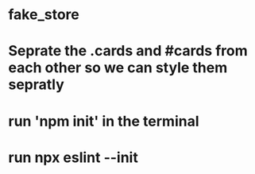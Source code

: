 # fake_store


# Seprate the .cards and #cards from each other so we can style them sepratly


# run 'npm init' in the terminal

# run npx eslint --init